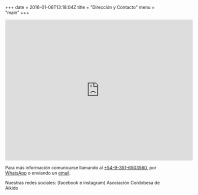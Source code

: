 +++
date = 2016-01-06T13:18:04Z
title = "Dirección y Contacto"
menu = "main"
+++


<iframe src="https://www.google.com/maps/embed?pb=!1m18!1m12!1m3!1d3404.5663221665773!2d-64.19352644846877!3d-31.42607260377558!2m3!1f0!2f0!3f0!3m2!1i1024!2i768!4f13.1!3m3!1m2!1s0x9432a28892a73dd1%3A0x4104a66357705427!2sAsociaci%C3%B3n+Cordobesa+de+Aikido!5e0!3m2!1sen!2sar!4v1549224409597" width="600" height="450" frameborder="0" style="border:0" allowfullscreen></iframe>

Para más información comunicarse llamando al <a href="tel:+54-9-351-6503560">+54-9-351-6503560</a>, por <a href="https://web.whatsapp.com/send?phone=543516503560">WhatsApp</a> o enviando un <a href="mailto:aikidomedina@gmail.com">email</a>.

Nuestras redes sociales: (facebook e instagram) Asociación Cordobesa de Aikido 
